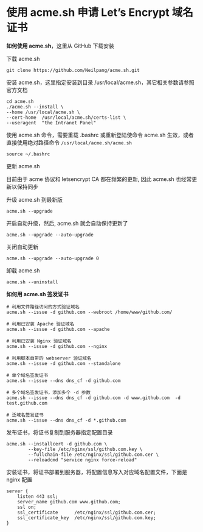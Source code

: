 # 使用 acme.sh 申请 Let’s Encrypt 域名证书

**如何使用 acme.sh**，这里从 GitHub 下载安装

下载 acme.sh

```shell
git clone https://github.com/Neilpang/acme.sh.git
```

安装 acme.sh，这里指定安装到目录 /usr/local/acme.sh，其它相关参数请参照官方文档

```shell
cd acme.sh
./acme.sh --install \
--home /usr/local/acme.sh \
--cert-home  /usr/local/acme.sh/certs-list \
--useragent  "the Intranet Panel"
```

使用 acme.sh 命令，需要重载 .bashrc 或重新登陆使命令 acme.sh 生效，或者直接使用绝对路径命令 `/usr/local/acme.sh/acme.sh`

```shell
source ~/.bashrc
```

更新 acme.sh

目前由于 acme 协议和 letsencrypt CA 都在频繁的更新, 因此 acme.sh 也经常更新以保持同步

升级 acme.sh 到最新版

```shell
acme.sh --upgrade
```

开启自动升级，然后, acme.sh 就会自动保持更新了

```shell
acme.sh --upgrade --auto-upgrade
```

关闭自动更新

```shell
acme.sh --upgrade --auto-upgrade 0
```

卸载 acme.sh

```shell
acme.sh --uninstall
```



**如何用 acme.sh 签发证书**

```shell
# 利用文件路径访问的方式验证域名
acme.sh --issue -d github.com --webroot /home/www/github.com/

# 利用已安装 Apache 验证域名
acme.sh --issue -d github.com --apache

# 利用已安装 Nginx 验证域名
acme.sh --issue -d github.com --nginx

# 利用脚本自带的 webserver 验证域名
acme.sh --issue -d github.com --standalone

# 单个域名签发证书
acme.sh --issue --dns dns_cf -d github.com

# 多个域名签发证书，添加多个 -d 参数
acme.sh --issue --dns dns_cf -d github.com -d www.github.com  -d test.github.com

# 泛域名签发证书
acme.sh --issue --dns dns_cf -d *.github.com

```

发布证书，将证书复制到服务器指定配置目录

```shell
acme.sh --installcert -d github.com \
		--key-file /etc/nginx/ssl/github.com.key \
		--fullchain-file /etc/nginx/ssl/github.com.cer \
		--reloadcmd "service nginx force-reload"
```

安装证书，将证书部署到服务器，将配置信息写入对应域名配置文件，下面是 nginx 配置

```nginx
server {
    listen 443 ssl;
	server_name github.com www.github.com;
    ssl on;
    ssl_certificate      /etc/nginx/ssl/github.com.cer;
    ssl_certificate_key  /etc/nginx/ssl/github.com.key;
}
```

